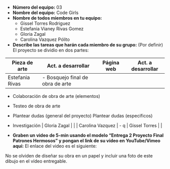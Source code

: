 - **Número del equipo:** 03
- **Nombre del equipo:** Code Girls
- **Nombre de todos miembros en tu equipo:**
  * Gissel Torres Rodriguez
  * Estefania Vianey Rivas Gomez
  * Gloria Zagal
  * Carolina Vazquez Pólito
- **Describe las tareas que harán cada miembro de su grupo:** (Por definir)
  El proyecto se dividio en dos partes:
 
| Pieza de arte | Act. a desarrollar | Página web | Act. a desarrollar |
| --- | --- | --- | --- |
| Estefania Rivas | - Bosquejo final de obra de arte
- Colaboración de obra de arte (elementos)
- Testeo de obra de arte
- Plantear dudas (general del proyecto)
Plantear dudas (especificos)
- Investigación
 | Gloria Zagal | |
| Carolina Vazquez | - q | Gissel Torres | |


- **Graben un video de 5-min usando el modelo “Entrega 2 Proyecto Final Patrones Hermosos” y pongan el link de su vídeo en YouTube/Vimeo aquí:** El enlace del video es el siguiente: 

No se olviden de diseñar su obra en un papel y incluir una foto de este dibujo en el vídeo entregable.
